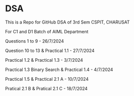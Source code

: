 # DSA
This is a Repo for GitHub DSA of 3rd Sem CSPIT, CHARUSAT

For C1 and D1 Batch of AIML Department

Questions 1 to 9 - 26/7/2024

Question 10 to 13 & Practical 1.1 - 27/7/2024

Practical 1.2 & Practical 1.3 - 3/7/2024

Practical 1.3 Binary Search & Practical 1.4 - 4/7/2024

Practical 1.5 & Practical 2.1 A - 10/7/2024

Pratical 2.1 B & Pratical 2.1 C - 18/7/2024
